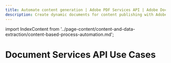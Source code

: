 ```yaml
---
title: Automate content generation | Adobe PDF Services API | Adobe Document Services
description: Create dynamic documents for content publishing with Adobe Document Services. Our PDF Services API helps you create, convert, OCR PDFs and more. Free 6-month trial. Learn more today.
---
```


import IndexContent from '../page-content/content-and-data-extraction/content-based-process-automation.md';


<Hero slots="heading" variant="fullwidth" theme="dark"  customLayout className="herobgImage Hero-Banner" />

# Document Services API Use Cases

<MenuWrapperComponent  menuItem= 'subMenuPages'  slots="content"  repeat="1" theme="lightest" className="Content-Based-Process-Automation"/>

<IndexContent />
